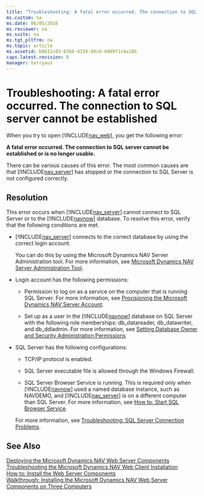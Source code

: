 ```yaml
---
title: "Troubleshooting: A fatal error occurred. The connection to SQL server cannot be established"
ms.custom: na
ms.date: 06/05/2016
ms.reviewer: na
ms.suite: na
ms.tgt_pltfrm: na
ms.topic: article
ms.assetid: b8612c03-8366-4334-94c0-d409f1c4a10b
caps.latest.revision: 8
manager: terryaus
---
```

# Troubleshooting: A fatal error occurred. The connection to SQL server cannot be established
When you try to open [!INCLUDE[nav_web](../dynamics-nav/includes/nav_web_md.md)], you get the following error:  
  
 **A fatal error occurred. The connection to SQL server cannot be established or is no longer usable.**  
  
 There can be various causes of this error. The most common causes are that [!INCLUDE[nav_server](../dynamics-nav/includes/nav_server_md.md)] has stopped or the connection to SQL Server is not configured correctly.  
  
## Resolution  
 This error occurs when [!INCLUDE[nav_server](../dynamics-nav/includes/nav_server_md.md)] cannot connect to SQL Server or to the [!INCLUDE[navnow](../dynamics-nav/includes/navnow_md.md)] database. To resolve this error, verify that the following conditions are met.  
  
-   [!INCLUDE[nav_server](../dynamics-nav/includes/nav_server_md.md)] connects to the correct database by using the correct login account.  
  
     You can do this by using the Microsoft Dynamics NAV Server Administration tool. For more information, see [Microsoft Dynamics NAV Server Administration Tool](../dynamics-nav/Microsoft-Dynamics-NAV-Server-Administration-Tool.md).  
  
-   Login account has the following permissions:  
  
    -   Permission to log on as a service on the computer that is running SQL Server. For more information, see [Provisioning the Microsoft Dynamics NAV Server Account](../dynamics-nav/Provisioning-the-Microsoft-Dynamics-NAV-Server-Account.md).  
  
    -   Set up as a user in the [!INCLUDE[navnow](../dynamics-nav/includes/navnow_md.md)] database on SQL Server with the following role memberships: db\_datareader, db\_datawriter, and db\_ddladmin. For more information, see [Setting Database Owner and Security Administration Permissions](../dynamics-nav/Setting-Database-Owner-and-Security-Administration-Permissions.md)  
  
-   SQL Server has the following configurations:  
  
    -   TCP\/IP protocol is enabled.  
  
    -   SQL Server executable file is allowed through the Windows Firewall.  
  
    -   SQL Server Browser Service is running. This is required only when [!INCLUDE[navnow](../dynamics-nav/includes/navnow_md.md)] used a named database instance, such as NAVDEMO, and [!INCLUDE[nav_server](../dynamics-nav/includes/nav_server_md.md)] is on a different computer than SQL Server. For more information, see [How to: Start SQL Browser Service](../Topic/How%20to:%20Start%20SQL%20Browser%20Service.md).  
  
     For more information, see [Troubleshooting: SQL Server Connection Problems](../Topic/Troubleshooting:%20SQL%20Server%20Connection%20Problems.md).  
  
## See Also  
 [Deploying the Microsoft Dynamics NAV Web Server Components](../dynamics-nav/Deploying-the-Microsoft-Dynamics-NAV-Web-Server-Components.md)   
 [Troubleshooting the Microsoft Dynamics NAV Web Client Installation](../dynamics-nav/Troubleshooting-the-Microsoft-Dynamics-NAV-Web-Client-Installation.md)   
 [How to: Install the Web Server Components](../Topic/How%20to:%20Install%20the%20Web%20Server%20Components.md)   
 [Walkthrough: Installing the Microsoft Dynamics NAV Web Server Components on Three Computers](../Topic/Walkthrough:%20Installing%20the%20Microsoft%20Dynamics%20NAV%20Web%20Server%20Components%20on%20Three%20Computers.md)